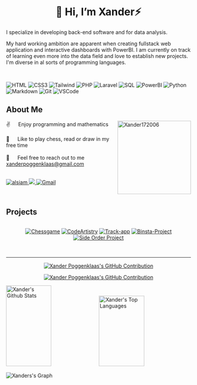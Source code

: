 <div align="center">

# 👋 Hi, I’m Xander⚡

</div>

I specialize in developing back-end software and for data analysis.

My hard working ambition are apparent when creating fullstack web application and interactive dashboards with PowerBI.
I am currently on track of learning even more into the data field and love to establish new projects. I'm diverse in al sorts of programming
languages.

<!-- <p align="center"
   <a href="https://linkedin.com/in/al-siam" target="_blank">
    <img src="https://img.shields.io/badge/LinkedIn-0077B5?style=for-the-badge&logo=linkedin&logoColor=white" alt="alsiam"/>
   </a>
   <a href="https://twitter.com/_alsiam" target="_blank">
    <img src="https://img.shields.io/badge/Twitter-1DA1F2?style=for-the-badge&logo=twitter&logoColor=white" />
   </a>
    <a href="https://gmail.com" target="_blank">
    <img src="https://img.shields.io/badge/Gmail-fe4164?style=for-the-badge&logo=gmail&logoColor=white" alt="Gmail" />
  </a>
</p> -->
</br>

![HTML](https://img.shields.io/badge/HTML5-E34F26?style=for-the-badge&logo=html5&logoColor=white)
![CSS3](https://img.shields.io/badge/CSS3-1572B6?style=for-the-badge&logo=css3&logoColor=white)
![Tailwind](https://img.shields.io/badge/Tailwind_CSS-092749?style=for-the-badge&logo=tailwindcss&logoColor=06B6D4&labelColor=000000)
![PHP](https://img.shields.io/badge/PHP-777BB4?style=for-the-badge&logo=php&logoColor=white)
![Laravel](https://img.shields.io/badge/Laravel-FF2D20?style=for-the-badge&logo=laravel&logoColor=white)
![SQL](https://img.shields.io/badge/SQL-4479A1?style=for-the-badge&logo=postgresql&logoColor=white&color=orange)
![PowerBI](https://img.shields.io/badge/PowerBI-F2C811?style=for-the-badge&logo=powerbi&logoColor=white)
![Python](https://img.shields.io/badge/Python-3776AB?style=for-the-badge&labelColor=black&logo=python&logoColor=F0DB4F&color=FFFF00)
![Markdown](https://img.shields.io/badge/Markdown-000000?style=for-the-badge&logo=markdown&logoColor=white)
![Git](https://img.shields.io/badge/Git-F05032?style=for-the-badge&logo=git&logoColor=white)
![VSCode](https://img.shields.io/badge/Visual_Studio-0078d7?style=for-the-badge&logo=visual%20studio&logoColor=white)
<br />

## About Me

<p>
  <img align="right" width="200px" src="https://github.com/Xander172006.png" alt="Xander172006" />

✌️ &emsp; Enjoy programming and mathematics <br/><br/>
 👀 &emsp; Like to play chess, read or draw in my free time<br/><br/>
 📧 &emsp; Feel free to reach out to me xanderpoggenklaas@gmail.com<br/><br/>

  <p>
     <a href="https://linkedin.com/in/al-siam" target="_blank">
      <img src="https://img.shields.io/badge/LinkedIn-0077B5?style=for-the-badge&logo=linkedin&logoColor=white" alt="alsiam"/>
     </a>
     <a href="https://twitter.com/_alsiam" target="_blank">
      <img src="https://img.shields.io/badge/Twitter-1DA1F2?style=for-the-badge&logo=twitter&logoColor=white" />
     </a>
      <a href="https://gmail.com" target="_blank">
      <img src="https://img.shields.io/badge/Gmail-fe4164?style=for-the-badge&logo=gmail&logoColor=white" alt="Gmail" />
      </a>
  </p>
</p>
<br />

## Projects

<div style="display: flex; gap: 20px;" align="center">
   
   [![Chessgame](https://github-readme-stats.vercel.app/api/pin/?username=Xander172006&repo=Chess-Game&border_color=009933&bg_color=0D1117&title_color=C9D1D9&text_color=8B949E&icon_color=009933&repo_card_width=400)](https://github.com/Xander172006/Chess-Game)
   [![CodeArtistry](https://github-readme-stats.vercel.app/api/pin/?username=Xander172006&repo=drawings-art-platform&border_color=1ac6ff&bg_color=0D1117&title_color=C9D1D9&text_color=8B949E&icon_color=1ac6ff&repo_card_width=400)](https://github.com/Xander172006/drawings-art-platform)
   [![Track-app](https://github-readme-stats.vercel.app/api/pin/?username=Xander172006&repo=track-app&border_color=e04f00&bg_color=0D1117&title_color=C9D1D9&text_color=8B949E&icon_color=e04f00&repo_card_width=400)](https://github.com/Xander172006/track-app)
   [![Binsta-Project](https://github-readme-stats.vercel.app/api/pin/?username=Xander172006&repo=Binsta-project&border_color=003399&bg_color=0D1117&title_color=C9D1D9&text_color=8B949E&icon_color=003399&repo_card_width=400)](https://github.com/Xander172006/Binsta-project)
   [![Side Order Project](https://github-readme-stats.vercel.app/api/pin/?username=Xander172006&repo=Side-Order-Project&border_color=e6faff&bg_color=0D1117&title_color=33d6ff&text_color=e6faff&icon_color=33d6ff&repo_card_width=600 "Side Order Project")](https://github.com/Xander172006/Splatoon-3-Side-Order-analysis-Project)
  
</div>

</br>

---

<p align="center">
  <a href="https://github.com/Xander172006">
    <img src="https://github-readme-streak-stats.herokuapp.com/?user=Xander172006&theme=blue-green" alt="Xander Poggenklaas's GitHub Contribution"/>
  </a>
</p>

<p align="center">
  <a href="https://github.com/Xander172006">
    <img src="https://github-profile-summary-cards.vercel.app/api/cards/profile-details?username=Xander172006&theme=dark" alt="Xander Poggenklaas's GitHub Contribution"/>
  </a>
</p>


<a>  
  <a href="https://github.com/Xander172006"><img alt="Xander's Github Stats" src="https://denvercoder1-github-readme-stats.vercel.app/api/?username=Xander172006&show_icons=true&count_private=true&theme=react&bg_color=0D1117&title_color=999999&icon_color=F8D866&border_color=00b3b3" height="220px" width="49.5%"/></a>	
  <a href="https://github.com/Xander172006"><img alt="Xander's Top Languages" src="https://denvercoder1-github-readme-stats.vercel.app/api/top-langs/?username=Xander172006&langs_count=6&layout=compact&theme=react&border_color=00b3b3&bg_color=0D1117&title_color=999999&icon_color=F8D866" height="192px" width="49.5%"/></a>
  <br/>
</a>

![Xanders's Graph](https://github-readme-activity-graph.vercel.app/graph?username=Xander172006&custom_title=Xander's%20GitHub%20Activity%20Graph&bg_color=0D1117&color=999999&line=00b3b3&point=00b3b3&area_color=00b3b3&title_color=999999&area=true)

